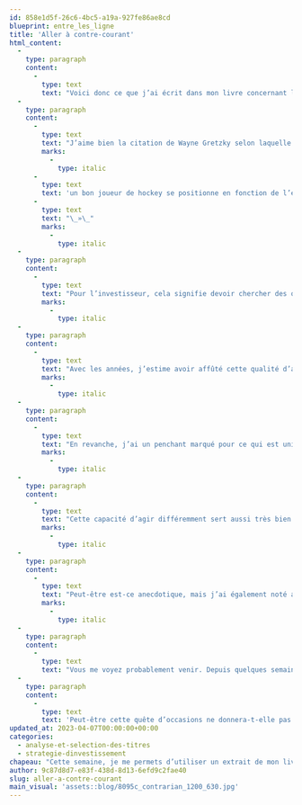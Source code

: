 ```yaml
---
id: 858e1d5f-26c6-4bc5-a19a-927fe86ae8cd
blueprint: entre_les_ligne
title: 'Aller à contre-courant'
html_content:
  -
    type: paragraph
    content:
      -
        type: text
        text: "Voici donc ce que j’ai écrit dans mon livre concernant le réflexe d’aller à contre-courant\_:"
  -
    type: paragraph
    content:
      -
        type: text
        text: "J’aime bien la citation de Wayne Gretzky selon laquelle «\_"
        marks:
          -
            type: italic
      -
        type: text
        text: 'un bon joueur de hockey se positionne en fonction de l’endroit où est la rondelle. Un joueur d’exception se positionne là où la rondelle ira.'
      -
        type: text
        text: "\_»\_"
        marks:
          -
            type: italic
  -
    type: paragraph
    content:
      -
        type: text
        text: "Pour l’investisseur, cela signifie devoir chercher des occasions parmi les secteurs et les titres en défaveur, délaissés de la majorité des investisseurs, sachant qu’un jour ou l’autre la faveur reviendra.\_"
        marks:
          -
            type: italic
  -
    type: paragraph
    content:
      -
        type: text
        text: "Avec les années, j’estime avoir affûté cette qualité d’aller à contre-courant (ma conjointe vous dirait que c’est plutôt un défaut!). J’ai développé une réelle aversion pour ce qui me semble trop populaire et à la mode.\_"
        marks:
          -
            type: italic
  -
    type: paragraph
    content:
      -
        type: text
        text: "En revanche, j’ai un penchant marqué pour ce qui est unique et, parfois, un peu excentrique. Ce n’est peut-être pas une qualité dans la vie de tous les jours, mais cela me sert très bien dans mon travail. De fait, je crois que c’est une des plus grandes qualités d’un bon investisseur et assurément un réflexe essentiel pour obtenir des rendements qui se démarquent de ceux de l’ensemble du marché.\_"
        marks:
          -
            type: italic
  -
    type: paragraph
    content:
      -
        type: text
        text: "Cette capacité d’agir différemment sert aussi très bien en affaires et en sport. Une règle souvent très efficace en affaires est d’aller à contre-courant, ou à tout le moins différemment de ses concurrents. Toutes les plates-formes Web offrent une panoplie d’informations (météo, nouvelles, cotes boursières, etc.). C’est peut-être la raison pour laquelle Google a choisi de se démarquer en proposant une page Web totalement épurée. De son côté, Ikea s’est démarquée en offrant des meubles à prix modiques que ses clients doivent non seulement transporter eux-mêmes, mais aussi assembler.\_"
        marks:
          -
            type: italic
  -
    type: paragraph
    content:
      -
        type: text
        text: "Peut-être est-ce anecdotique, mais j’ai également noté au fil des ans que plusieurs des meilleurs investisseurs favorisent les sports individuels tels que le tennis, la course à pied, la natation ou le golf. À ma connaissance, peu d’entre eux ont pratiqué des sports d’équipe tels que le hockey, le soccer ou le football. Je ne crois pas que ce soit une coïncidence car je considère que tout investisseur «\_valeur\_» à long terme se retrouve régulièrement isolé des autres. En investissement, je ressens régulièrement la même sensation que lorsque je suis seul sur un court de tennis face à un adversaire, sans personne pour me conseiller."
        marks:
          -
            type: italic
  -
    type: paragraph
    content:
      -
        type: text
        text: "Vous me voyez probablement venir. Depuis quelques semaines, dans la foulée des faillites de deux banques américaines (Silicon Valley Bank et Signature Bank), tout le secteur financier nord-américain a connu une forte correction. Depuis son sommet atteint le 7 février dernier, le fonds SPDR du secteur financier américain a perdu près de 20\_% de sa valeur. La plupart des titres du secteur ont fortement corrigé. Je soupçonne que, comme c’est souvent le cas (face à l’incertitude, nombre d’investisseurs commencent par vendre et se posent ensuite des questions), certains titres de qualité ont été emportés par la tourmente générale."
  -
    type: paragraph
    content:
      -
        type: text
        text: 'Peut-être cette quête d’occasions ne donnera-t-elle pas de résultats tangibles cette fois-ci, mais le réflexe de chercher parmi les secteurs en défaveur est généralement rentable pour l’investisseur à long terme.'
updated_at: 2023-04-07T00:00:00+00:00
categories:
  - analyse-et-selection-des-titres
  - strategie-dinvestissement
chapeau: "Cette semaine, je me permets d’utiliser un extrait de mon livre,\_Avantage Bourse. Il me semble approprié pour décrire une situation qui touche un secteur spécifique du marché depuis quelques semaines. Je crois que tout investisseur se doit de développer le réflexe d’examiner un secteur ou une industrie qui tombe en défaveur auprès des investisseurs – c’est souvent parmi les décombres qu’on réussit à trouver des occasions intéressantes!"
author: 9c87d8d7-e83f-438d-8d13-6efd9c2fae40
slug: aller-a-contre-courant
main_visual: 'assets::blog/8095c_contrarian_1200_630.jpg'
---
```

